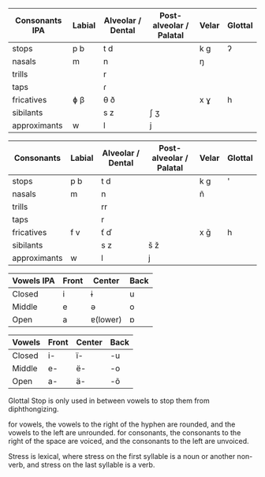 Consonants IPA| Labial | Alveolar / Dental | Post-alveolar / Palatal | Velar | Glottal 
------------------|----------|------------------|--------------------------------|--------|----------
stops | p b | t d | | k g | ʔ
nasals | m | n | | ŋ |
trills | | r | | |
taps | | ɾ | | |
fricatives | ɸ β | θ ð | | x ɣ | h
sibilants | | s z | ʃ ʒ | |
approximants | w | l | j | |

Consonants | Labial | Alveolar / Dental | Post-alveolar / Palatal | Velar | Glottal 
------------------|----------|------------------|--------------------------------|--------|----------
stops | p b | t d | | k g | '
nasals | m | n | | ñ |
trills | | rr | | |
taps | | r | | |
fricatives | f v | ť ď | | x ǧ | h
sibilants | | s z | š ž | |
approximants | w | l | j | |

Vowels IPA|Front|Center|Back
-----|------|------|-----
Closed|i|ɨ|u
Middle|e|ə|o
Open|a|ɐ(lower)|ɒ

Vowels|Front|Center|Back
-----|------|------|-----
Closed|i-|ï-|-u
Middle|e-|ë-|-o
Open|a-|ä-|-õ

Glottal Stop is only used in between vowels to stop them from diphthongizing.

for vowels, the vowels to the right of the hyphen are rounded, and the vowels to the left are unrounded. for consonants, the consonants to the right of the space are voiced, and the consonants to the left are unvoiced.

Stress is lexical, where stress on the first syllable is a noun or another non-verb, and stress on the last syllable is a verb.
